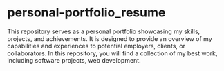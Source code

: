 # personal-portfolio_resume
This repository serves as a personal portfolio showcasing my skills, projects, and achievements. It is designed to provide an overview of my capabilities and experiences to potential employers, clients, or collaborators.  In this repository, you will find a collection of my best work, including software projects, web development.

